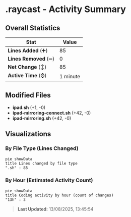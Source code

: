 # .raycast - Activity Summary 

## Overall Statistics

| Stat                   | Value                                                             |
| ---------------------- | ----------------------------------------------------------------- |
| **Lines Added** (➕)   | 85                                          |
| **Lines Removed** (➖) | 0                                        |
| **Net Change** (↕)    | 85                |
| **Active Time** (⌚)   | 1 minute |


## Modified Files
- **ipad.sh** (+1, -0)
- **ipad-mirroring-connect.sh** (+42, -0)
- **ipad-mirroring.sh** (+42, -0)

## Visualizations

### By File Type (Lines Changed)

```mermaid
pie showData
title Lines changed by file type
".sh" : 85
```

### By Hour (Estimated Activity Count)

```mermaid
pie showData
title Coding activity by hour (count of changes)
"13h" : 3
```


> **Last Updated:** 13/08/2025, 13:45:54